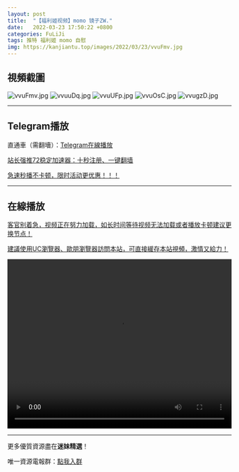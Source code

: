```yaml
---
layout: post
title:  "【福利姬视频】momo 镜子ZW."
date:   2022-03-23 17:50:22 +0800
categories: FuLiJi
tags: 推特 福利姬 momo 自慰
img: https://kanjiantu.top/images/2022/03/23/vvuFmv.jpg
---
```



## 視頻截圖

![vvuFmv.jpg](https://kanjiantu.top/images/2022/03/23/vvuFmv.jpg)
![vvuuDq.jpg](https://kanjiantu.top/images/2022/03/23/vvuuDq.jpg)
![vvuUFp.jpg](https://kanjiantu.top/images/2022/03/23/vvuUFp.jpg)
![vvuOsC.jpg](https://kanjiantu.top/images/2022/03/23/vvuOsC.jpg)
![vvugzD.jpg](https://kanjiantu.top/images/2022/03/23/vvugzD.jpg)

* * *
## Telegram播放

直通車（需翻墻）：[Telegram在線播放](https://t.me/mimeijingxuan/311)

<u>站长强推72稳定加速器：[十秒注册、一键翻墙](https://72vpn.xyz/#/register?code=mimei) </u>


<u>急速秒播不卡顿，限时活动更优惠！！！</u>
* * *
## 在線播放
<u>客官别着急，视频正在努力加载，如长时间等待视频无法加载或者播放卡顿建议更换节点！</u>

<u>建議使用UC瀏覽器、歐朋瀏覽器訪問本站，可直接緩存本站視頻，激情又給力！</u>
<center><video src="https://cdn.publer.io/uploads/videos/62454100db27977586aac41e/07959df85a14b07d0d14519a4a5bddb0.mp4" width="100%" height="380px" controls="controls"></video></center>


* * *
更多優質資源盡在**迷妹精選**！

唯一資源電報群：[點我入群](https://t.me/mimeijingxuan)


